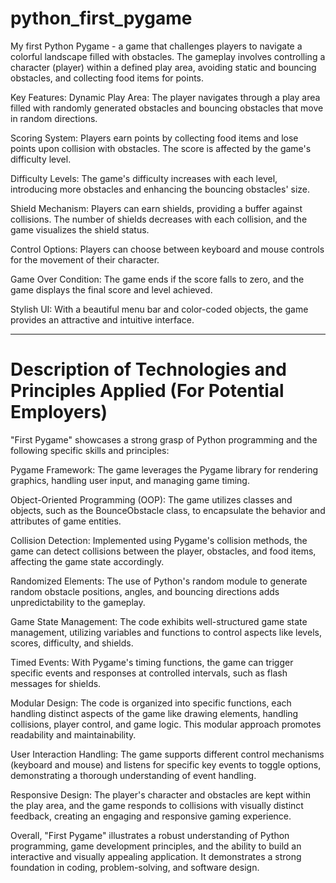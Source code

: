 # python_first_pygame
My first Python Pygame - a game that challenges players to navigate a colorful landscape filled with obstacles. The gameplay involves controlling a character (player) within a defined play area, avoiding static and bouncing obstacles, and collecting food items for points.

Key Features:
Dynamic Play Area: The player navigates through a play area filled with randomly generated obstacles and bouncing obstacles that move in random directions.

Scoring System: Players earn points by collecting food items and lose points upon collision with obstacles. The score is affected by the game's difficulty level.

Difficulty Levels: The game's difficulty increases with each level, introducing more obstacles and enhancing the bouncing obstacles' size.

Shield Mechanism: Players can earn shields, providing a buffer against collisions. The number of shields decreases with each collision, and the game visualizes the shield status.

Control Options: Players can choose between keyboard and mouse controls for the movement of their character.

Game Over Condition: The game ends if the score falls to zero, and the game displays the final score and level achieved.

Stylish UI: With a beautiful menu bar and color-coded objects, the game provides an attractive and intuitive interface.

--------------------------------------------------------------------------------------------------------------
# Description of Technologies and Principles Applied (For Potential Employers)
"First Pygame" showcases a strong grasp of Python programming and the following specific skills and principles:

Pygame Framework: The game leverages the Pygame library for rendering graphics, handling user input, and managing game timing.

Object-Oriented Programming (OOP): The game utilizes classes and objects, such as the BounceObstacle class, to encapsulate the behavior and attributes of game entities.

Collision Detection: Implemented using Pygame's collision methods, the game can detect collisions between the player, obstacles, and food items, affecting the game state accordingly.

Randomized Elements: The use of Python's random module to generate random obstacle positions, angles, and bouncing directions adds unpredictability to the gameplay.

Game State Management: The code exhibits well-structured game state management, utilizing variables and functions to control aspects like levels, scores, difficulty, and shields.

Timed Events: With Pygame's timing functions, the game can trigger specific events and responses at controlled intervals, such as flash messages for shields.

Modular Design: The code is organized into specific functions, each handling distinct aspects of the game like drawing elements, handling collisions, player control, and game logic. This modular approach promotes readability and maintainability.

User Interaction Handling: The game supports different control mechanisms (keyboard and mouse) and listens for specific key events to toggle options, demonstrating a thorough understanding of event handling.

Responsive Design: The player's character and obstacles are kept within the play area, and the game responds to collisions with visually distinct feedback, creating an engaging and responsive gaming experience.

Overall, "First Pygame" illustrates a robust understanding of Python programming, game development principles, and the ability to build an interactive and visually appealing application. It demonstrates a strong foundation in coding, problem-solving, and software design.
